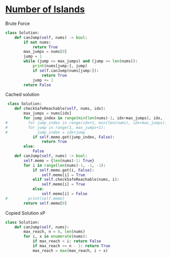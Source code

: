 # [Number of Islands](https://leetcode.com/explore/interview/card/top-interview-questions-medium/108/trees-and-graphs/792/discuss/56340/Python-Simple-DFS-Solution)

Brute Force
```python
class Solution:
    def canJump(self, nums) -> bool:
        if not nums:
            return True
        max_jumps = nums[0]
        jump = 1
        while (jump <= max_jumps) and (jump <= len(nums)):
            print(nums[jump:], jump)
            if self.canJump(nums[jump:]):
                return True
            jump += 1
        return False
```

Cached solution
```python
 class Solution:
    def checkSafeReachable(self, nums, idx):
        max_jumps = nums[idx]
        for jump_index in range(min(len(nums)-1, idx+max_jumps), idx, -1):
#         for jump_index in range(idx+1, min(len(nums), idx+max_jumps)):
#         for jump in range(1, max_jumps+1):
#             jump_index = idx+jump
            if self.memo.get(jump_index, False):
                return True
        else:
            False
    def canJump(self, nums) -> bool:
        self.memo = {len(nums)-1: True}
        for i in range(len(nums)-1, -1, -1):
            if self.memo.get(i, False):
                self.memo[i] = True
            elif self.checkSafeReachable(nums, i):
                self.memo[i] = True
            else:
                self.memo[i] = False
#         print(self.memo)
        return self.memo[0]
```

Copied Solution xP
```python
class Solution:
    def canJump(self, nums):
        max_reach, n = 0, len(nums)
        for i, x in enumerate(nums):
            if max_reach < i: return False
            if max_reach >= n - 1: return True
            max_reach = max(max_reach, i + x)
```
